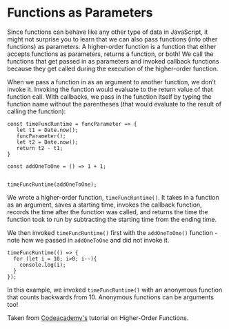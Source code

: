 <h1>Functions as Parameters</h1>
<p>Since functions can behave like any other type of data in JavaScript, it might not surprise you to learn that we can also pass functions (into other functions) as parameters. A higher-order function is a function that either accepts functions as parameters, returns a function, or both! We call the functions that get passed in as parameters and invoked callback functions because they get called during the execution of the higher-order function.</p>

When we pass a function in as an argument to another function, we don’t invoke it. Invoking the function would evaluate to the return value of that function call. With callbacks, we pass in the function itself by typing the function name without the parentheses (that would evaluate to the result of calling the function):

```
const timeFuncRuntime = funcParameter => {
   let t1 = Date.now();
   funcParameter();
   let t2 = Date.now();
   return t2 - t1;
}
```

<p><code>const addOneToOne = () => 1 + 1;</code></p>

<p><code>
timeFuncRuntime(addOneToOne);
</code></p>

<p>We wrote a higher-order function, <code>timeFuncRuntime()</code>. It takes in a function as an argument, saves a starting time, invokes the callback function, records the time after the function was called, and returns the time the function took to run by subtracting the starting time from the ending time.</p>

<p>We then invoked <code>timeFuncRuntime()</code> first with the <code>addOneToOne()</code> function - note how we passed in <code>addOneToOne</code> and did not invoke it.</p>

```
timeFuncRuntime(() => {
  for (let i = 10; i>0; i--){
    console.log(i);
  }
});
```

<p>
In this example, we invoked <code>timeFuncRuntime()</code> with an anonymous function that counts backwards from 10. Anonymous functions can be arguments too!
</p>

Taken from [Codeacademy's](https://www.codecademy.com/courses/introduction-to-javascript/lessons/higher-order-functions/exercises/functions-as-parameters) tutorial on Higher-Order Functions.
